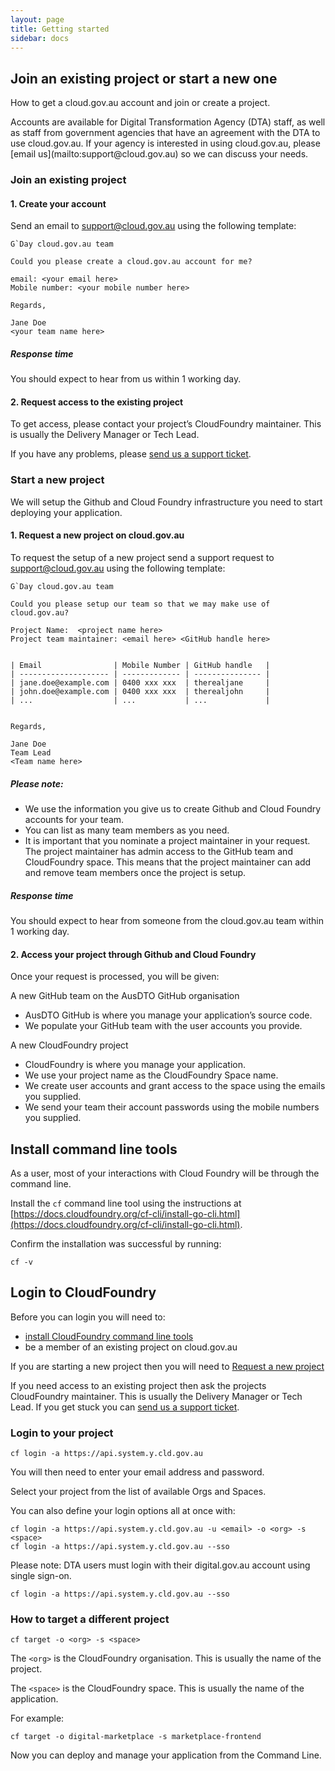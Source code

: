 ```yaml
---
layout: page
title: Getting started
sidebar: docs
---
```


## Join an existing project or start a new one

How to get a cloud.gov.au account and join or create a project.

<p class="callout">Accounts are available for Digital Transformation Agency (DTA) staff, as well as staff from government agencies that have an agreement with the DTA to use cloud.gov.au. If your agency is interested in using cloud.gov.au, please [email us](mailto:support@cloud.gov.au) so we can discuss your needs.</p>

### Join an existing project

#### 1. Create your account

Send an email to [support@cloud.gov.au](mailto:support@cloud.gov.au) using the following template:

```
G`Day cloud.gov.au team

Could you please create a cloud.gov.au account for me?

email: <your email here>
Mobile number: <your mobile number here>

Regards,

Jane Doe
<your team name here>

```

##### Response time

You should expect to hear from us within 1 working day.

#### 2. Request access to the existing project

To get access, please contact your project’s CloudFoundry maintainer. This is usually the Delivery Manager or Tech Lead.

If you have any problems, please [send us a support ticket](mailto:support@cloud.gov.au).

### Start a new project

We will setup the Github and Cloud Foundry infrastructure you need to start deploying your application.

#### 1. Request a new project on cloud.gov.au

To request the setup of a new project send a support request to [support@cloud.gov.au](mailto:support@cloud.gov.au) using the following template:

```
G`Day cloud.gov.au team

Could you please setup our team so that we may make use of cloud.gov.au?

Project Name:  <project name here>
Project team maintainer: <email here> <GitHub handle here>


| Email                | Mobile Number | GitHub handle   |
| -------------------- | ------------- | --------------- |
| jane.doe@example.com | 0400 xxx xxx  | therealjane     |
| john.doe@example.com | 0400 xxx xxx  | therealjohn     |
| ...                  | ...           | ...             |


Regards,

Jane Doe
Team Lead
<Team name here>

```

##### Please note:

- We use the information you give us to create Github and Cloud Foundry accounts for your team.
- You can list as many team members as you need.
- It is important that you nominate a project maintainer in your request. The project maintainer has admin access to the GitHub team and CloudFoundry space. This means that the project maintainer can add and remove team members once the project is setup.

##### Response time

You should expect to hear from someone from the cloud.gov.au team within 1 working day.

#### 2. Access your project through Github and Cloud Foundry

Once your request is processed, you will be given:

A new GitHub team on the AusDTO GitHub organisation

- AusDTO GitHub is where you manage your application’s source code.
- We populate your GitHub team with the user accounts you provide.

A new CloudFoundry project

- CloudFoundry is where you manage your application.
- We use your project name as the CloudFoundry Space name.
- We create user accounts and grant access to the space using the emails you supplied.
- We send your team their account passwords using the mobile numbers you supplied.



## Install command line tools

As a user, most of your interactions with Cloud Foundry will be through the command line.

Install the `cf` command line tool using the instructions at [https://docs.cloudfoundry.org/cf-cli/install-go-cli.html](https://docs.cloudfoundry.org/cf-cli/install-go-cli.html).

Confirm the installation was successful by running:

```
cf -v
```



## Login to CloudFoundry

<div class="callout">
<p>Before you can login you will need to:</p>
<ul>
<li><a href="/getting_started/install_cli/">install CloudFoundry command line tools</a></li>
<li>be a member of an existing project on cloud.gov.au</li>
</ul>
</div>

If you are starting a new project then you will need to [Request a new project](/getting_started/request_access/#start-a-new-project)

If you need access to an existing project then ask the projects CloudFoundry maintainer. This is usually the Delivery Manager or Tech Lead. If you get stuck you can [send us a support ticket](mailto:support@cloud.gov.au).

### Login to your project

```
cf login -a https://api.system.y.cld.gov.au
```

You will then need to enter your email address and password.

Select your project from the list of available Orgs and Spaces.

You can also define your login options all at once with:

```
cf login -a https://api.system.y.cld.gov.au -u <email> -o <org> -s <space>
cf login -a https://api.system.y.cld.gov.au --sso
```

<div class="callout">
<p>Please note: DTA users must login with their digital.gov.au account using single sign-on.</p>
<pre><code>cf login -a https://api.system.y.cld.gov.au --sso</code></pre>
</div>

### How to target a different project

```
cf target -o <org> -s <space>
```

The `<org>` is the CloudFoundry organisation. This is usually the name of the project.

The `<space>` is the CloudFoundry space. This is usually the name of the application.

For example:

```
cf target -o digital-marketplace -s marketplace-frontend
```

Now you can deploy and manage your application from the Command Line.